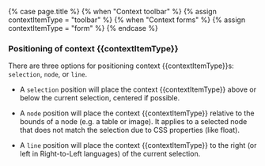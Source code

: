 {% case page.title %}
  {% when "Context toolbar" %}
    {% assign contextItemType = "toolbar" %}
  {% when "Context forms" %}
    {% assign contextItemType = "form" %}
{% endcase %}
<a class="anchor" id="positioningcontexttoolbars"></a><a class="anchor" id="positioningcontextforms"></a>

### Positioning of context {{contextItemType}}

There are three options for positioning context {{contextItemType}}s: `selection`, `node`, or `line`.

* A `selection` position will place the context {{contextItemType}} above or below the current selection, centered if possible.

* A `node` position will place the context {{contextItemType}} relative to the bounds of a node (e.g. a table or image). It applies to a selected node that does not match the selection due to CSS properties (like float).

* A `line` position will place the context {{contextItemType}} to the right (or left in Right-to-Left languages) of the current selection.